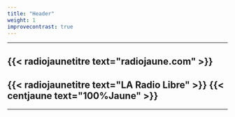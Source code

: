 ```yaml
---
title: "Header"
weight: 1
improvecontrast: true
---
```

<!--

# RADIO JAUNE
-->

---

## {{< radiojaunetitre text="radiojaune.com" >}}

## {{< radiojaunetitre text="LA Radio Libre" >}} {{< centjaune text="100%Jaune" >}}

---
